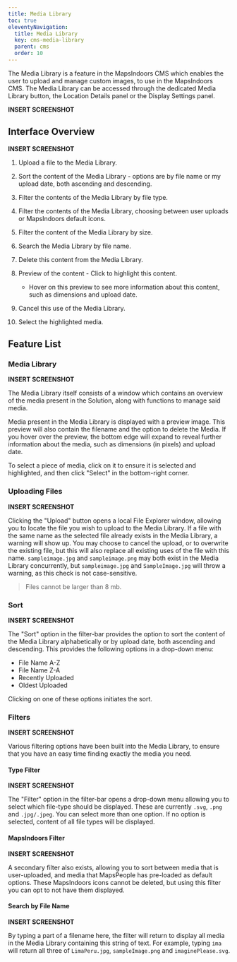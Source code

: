 ```yaml
---
title: Media Library
toc: true
eleventyNavigation:
  title: Media Library
  key: cms-media-library
  parent: cms
  order: 10
---
```


The Media Library is a feature in the MapsIndoors CMS which enables the user to upload and manage custom images, to use in the MapsIndoors CMS. The Media Library can be accessed through the dedicated Media Library button, the Location Details panel or the Display Settings panel.

**INSERT SCREENSHOT**

## Interface Overview

**INSERT SCREENSHOT**

1. Upload a file to the Media Library.
1. Sort the content of the Media Library - options are by file name or my upload date, both ascending and descending.
1. Filter the contents of the Media Library by file type.
1. Filter the contents of the Media Library, choosing between user uploads or MapsIndoors default icons.
1. Filter the content of the Media Library by size.
1. Search the Media Library by file name.
1. Delete this content from the Media Library.
1. Preview of the content - Click to highlight this content.
    * Hover on this preview to see more information about this content, such as dimensions and upload date.

1. Cancel this use of the Media Library.
1. Select the highlighted media.

## Feature List

### Media Library

**INSERT SCREENSHOT**

The Media Library itself consists of a window which contains an overview of the media present in the Solution, along with functions to manage said media.

Media present in the Media Library is displayed with a preview image. This preview will also contain the filename and the option to delete the Media. If you hover over the preview, the bottom edge will expand to reveal further information about the media, such as dimensions (in pixels) and upload date.

To select a piece of media, click on it to ensure it is selected and highlighted, and then click "Select" in the bottom-right corner.

### Uploading Files

**INSERT SCREENSHOT**

Clicking the "Upload" button opens a local File Explorer window, allowing you to locate the file you wish to upload to the Media Library. If a file with the same name as the selected file already exists in the Media Library, a warning will show up. You may choose to cancel the upload, or to overwrite the existing file, but this will also replace all existing uses of the file with this name. `sampleimage.jpg` and `sampleimage.png` may both exist in the Media Library concurrently, but `sampleimage.jpg` and `SampleImage.jpg` will throw a warning, as this check is not case-sensitive.

> Files cannot be larger than 8 mb.

### Sort

**INSERT SCREENSHOT**

The "Sort" option in the filter-bar provides the option to sort the content of the Media Library alphabetically or by upload date, both ascending and descending. This provides the following options in a drop-down menu:

* File Name A-Z
* File Name Z-A
* Recently Uploaded
* Oldest Uploaded

Clicking on one of these options initiates the sort.

### Filters

**INSERT SCREENSHOT**

Various filtering options have been built into the Media Library, to ensure that you have an easy time finding exactly the media you need.

#### Type Filter

**INSERT SCREENSHOT**

The "Filter" option in the filter-bar opens a drop-down menu allowing you to select which file-type should be displayed. These are currently `.svg`, `.png` and `.jpg/.jpeg`. You can select more than one option. If no option is selected, content of all file types will be displayed.

#### MapsIndoors Filter

**INSERT SCREENSHOT**

A secondary filter also exists, allowing you to sort between media that is user-uploaded, and media that MapsPeople has pre-loaded as default options. These MapsIndoors icons cannot be deleted, but using this filter you can opt to not have them displayed.

#### Search by File Name

**INSERT SCREENSHOT**

By typing a part of a filename here, the filter will return to display all media in the Media Library containing this string of text. For example, typing `ima` will return all three of `LimaPeru.jpg`, `sampleImage.png` and `imaginePlease.svg`.
